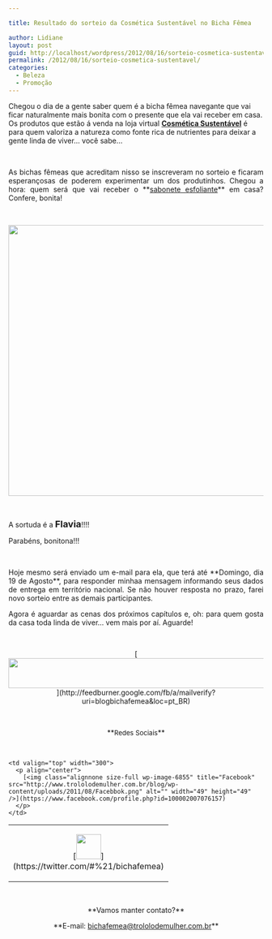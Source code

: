 ```yaml
---

title: Resultado do sorteio da Cosmética Sustentável no Bicha Fêmea

author: Lidiane
layout: post
guid: http://localhost/wordpress/2012/08/16/sorteio-cosmetica-sustentavel/
permalink: /2012/08/16/sorteio-cosmetica-sustentavel/
categories:
  - Beleza
  - Promoção
---
```

Chegou o dia de a gente saber quem é a bicha fêmea navegante que vai ficar naturalmente mais bonita com o presente que ela vai receber em casa. Os produtos que estão á venda na loja virtual [**Cosmética Sustentável**](http://www.cosmeticasustentavel.com.br/loja/)  é para quem valoriza a natureza como fonte rica de nutrientes para deixar a gente linda de viver… você sabe…

&nbsp;

<p align="justify">
  As bichas fêmeas que acreditam nisso se inscreveram no sorteio e ficaram esperançosas de poderem experimentar um dos produtinhos. Chegou a hora: quem será que vai receber o **<a href="http://www.trololodemulher.com.br/2012/08/07/bicha-femea-muito-mais-bonita/">sabonete esfoliante</a>** em casa? Confere, bonita!
</p>

&nbsp;

<!--more-->

<p align="center">
  <a href="http://www.trololodemulher.com.br/?attachment_id=9025" rel="attachment wp-att-9025"><img class="alignnone size-full wp-image-9025" title="Resultado do Sorteio" src="http://www.trololodemulher.com.br/blog/wp-content/uploads/2012/08/Resultado-do-Sorteio.png" alt="" width="522" height="534" /></a>
</p>

&nbsp;

A sortuda é a **<span style="font-size: large;">Flavia</span>**!!!!

Parabéns, bonitona!!!

&nbsp;

<p align="justify">
  Hoje mesmo será enviado um e-mail para ela, que terá até **Domingo, dia 19 de Agosto**, para responder minhaa mensagem informando seus dados de entrega em território nacional. Se não houver resposta no prazo, farei novo sorteio entre as demais participantes.
</p>

<p align="justify">
  Agora é aguardar as cenas dos próximos capítulos e, oh: para quem gosta da casa toda linda de viver… vem mais por aí. Aguarde!
</p>

&nbsp;

<p align="center">
  [<img class="alignnone size-full wp-image-8451" title="Assine o Bicha Fêmea grátis!" src="http://www.trololodemulher.com.br/blog/wp-content/uploads/2012/01/rodapé.png" alt="" width="600" height="59" />](http://feedburner.google.com/fb/a/mailverify?uri=blogbichafemea&loc=pt_BR) 
</p>

&nbsp;

<p align="center">
  **<span style="font-size: small;">Redes Sociais</span>**
</p>

&nbsp;

<table width="600" border="0" cellspacing="0" cellpadding="2">
  <tr>
    <td valign="top" width="300">
      <p align="center">
        [<img class="alignnone size-full wp-image-6857" title="Twitter" src="http://www.trololodemulher.com.br/blog/wp-content/uploads/2011/08/Twitter.png" alt="" width="49" height="49" />](https://twitter.com/#%21/bichafemea) 
      </p>
    </td>
    
    <td valign="top" width="300">
      <p align="center">
        [<img class="alignnone size-full wp-image-6855" title="Facebook" src="http://www.trololodemulher.com.br/blog/wp-content/uploads/2011/08/Facebbok.png" alt="" width="49" height="49" />](https://www.facebook.com/profile.php?id=100002007076157) 
      </p>
    </td>
  </tr>
</table>

&nbsp;

<p align="center">
  **Vamos manter contato?**
</p>

<p align="center">
  **E-mail: <a href="mailto:bichafemea@trololodemulher.com.br">bichafemea@trololodemulher.com.br</a>**
</p>